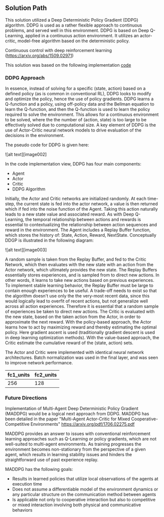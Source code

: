 ## Solution Path
This solution utilized a Deep Deterministic Policy Gradient (DDPG) algorithm. DDPG is used as a rather flexible approach to continuous problems, and served well in this environment. DDPG is based on Deep Q-Learning, applied in a continuous action environment. It utilizes an actor-critic, model-free algorithm based on the deterministic policy.

Continuous control with deep reinforcement learning (https://arxiv.org/abs/1509.02971)

This solution was based on the following implementation [code](https://github.com/udacity/deep-reinforcement-learning/blob/master/ddpg-pendulum/ddpg_agent.py)

### DDPG Approach

In essence, instead of solving for a specific (state, action) based on a defined policy (as is common in conventional RL), DDPG looks to modify and optimize the policy, hence the use of policy gradients. DDPG learns a Q-function and a policy, using off-policy data and the Bellman equation to learn the Q-function, and then the Q-function is used to learn the policy required to solve the environment. This allows for a continuous environment to be solved, where the the number of (action, state) is too large to be effectively solved due to computational size. A key element of DDPG is the use of Actor-Critic neural network models to drive evaluation of the decisions in the environment.

The pseudo code for DDPG is given here:

![alt text][image002]

In the code implementation view, DDPG has four main components:

* Agent
* Actor
* Critic
* DDPG Algorithm

Initially, the Actor and Critic networks are initialized randomly. At each time-step, the current state is fed into the actor network, a value is then returned which if fed into the noise function of the Agent. Taking this action naturally leads to a new state value and associated reward. As with Deep Q-Learning, the temporal relationship between actions and rewards is essential to contextualizing the relationship between action sequences and reward in the environment. The Agent includes a Replay Buffer function, which stores the history of: State, Action, Reward, NextState. Conceptually DDGP is illustrated in the following diagram:

![alt text][image003]

A random sample is taken from the Replay Buffer, and fed to the Critic Network, which then evaluates with the new state with an action from the Actor network, which ultimately provides the new state. The Replay Buffers essentially stores experiences, and is sampled from to direct new actions. In other words, it learns to take new actions based on previous experiences. To implement stable learning behavior, the Replay Buffer must be large to contain enough experiences to be useful. A trade-off needs to exist so that the algorithm doesn't use only the the very-most recent data, since this would logically lead to overfit of recent actions, but not generalize well across all action experiences. Therefore it is essential that a random sample of experiences be taken to direct new actions. The Critic is evaluated with the new state, based on the taken action from the Actor, in order to approximate the next reward. With the policy-based approach, the Actor learns how to act by maximizing reward and thereby estimating the optimal policy. Here gradient ascent is used (traditionally gradient descent is used in deep learning optimization methods). With the value-based approach, the Critic estimate the cumulative reward of the (state, action) sets.

The Actor and Critic were implemented with identical neural network architectures. Batch normalization was used in the final layer, and was seen to improve network performance.

| fc1_units | fc2_units |
|-----------|-----------|
| 256       | 128       |


### Future Directions

Implementation of Multi-Agent Deep Deterministic Policy Gradient (MADDPG) would be a logical next approach from DDPG. MADDPG has been detailed in the paper "Multi-Agent Actor-Critic for Mixed Cooperative-Competitive Environments" https://arxiv.org/pdf/1706.02275.pdf

MADDPG provides an answer to issues with conventional reinforcement learning approaches such as Q-Learning or policy gradients, which are not well-suited to multi-agent environments. As training progresses the environment becomes non-stationary from the perspective of a given agent, which results in learning stability issues and hinders the straightforward use of past experience replay.

MADDPG has the following goals:

* Results in learned policies that utilize local observations of the agents at execution time
* Does not assume a differentiable model of the environment dynamics or any particular structure on the communication method between agents
* Is applicable not only to cooperative interaction but also to competitive or mixed interaction involving both physical and communicative behaviors
